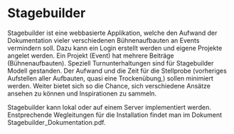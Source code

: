 # Stagebuilder

Stagebuilder ist eine webbasierte Applikation, welche den Aufwand der Dokumentation vieler verschiedenen Bühnenaufbauten an Events vermindern soll. Dazu kann ein Login erstellt werden und eigene Projekte angelet werden. Ein Projekt (Event) hat mehrere Beiträge (Bühnenaufbauten). Speziell Turnunterhaltungen sind für Stagebuilder Modell gestanden. Der Aufwand und die Zeit für die Stellprobe (vorheriges Aufstellen aller Aufbauten, quasi eine Trockenübung,) sollen minimiert werden. Weiter bietet sich so die Chance, sich verschiedene Ansätze ansehen zu können und Inspirationen zu sammeln.

Stagebuilder kann lokal oder auf einem Server implementiert werden. Enstprechende Wegleitungen für die Installation findet man im Dokument Stagebuilder_Dokumentation.pdf.
